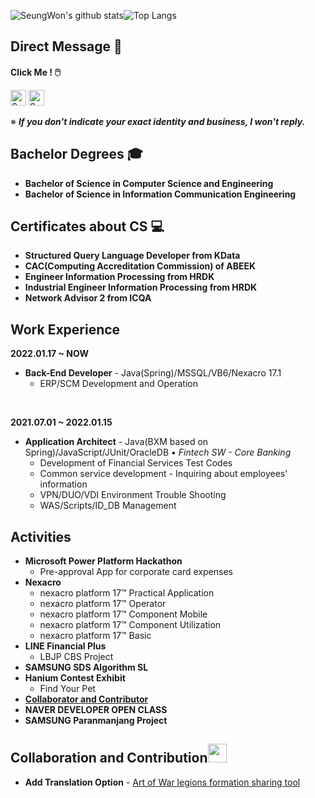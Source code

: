 ![SeungWon's github stats](https://github-readme-stats.vercel.app/api?username=lsw6684&count_private=true&show_icons=true&theme=radical)![Top Langs](https://github-readme-stats.vercel.app/api/top-langs/?username=lsw6684&layout=compact&theme=radical)

## Direct Message :speech_balloon:

**Click Me ! :computer_mouse:**　

<a href="https://instagram.com/dev_lsw">
<img alt="SeungWon Lee|Instagram" width="25px" src="https://cdn.jsdelivr.net/npm/simple-icons@v3/icons/instagram.svg" /></a>
<a href="https://www.facebook.com/profile.php?id=100007864716666">
<img alt="SeungWon Lee|Facebook" width="25px" src="https://cdn.jsdelivr.net/npm/simple-icons@v3/icons/facebook.svg" /></a>
<!-- (https://github.com/anuraghazra/github-readme-stats) -->

※ ***If you don't indicate your exact identity and business, I won't reply.***

## Bachelor Degrees :mortar_board:
- **Bachelor of Science in Computer Science and Engineering**
- **Bachelor of Science in Information Communication Engineering**

## Certificates about CS :computer:
- **Structured Query Language Developer from KData**
- **CAC(Computing Accreditation Commission) of ABEEK**
- **Engineer Information Processing from HRDK**
- **Industrial Engineer Information Processing from HRDK**
- **Network Advisor 2 from ICQA**

## Work Experience
**2022.01.17 ~ NOW**
- **Back-End Developer** - Java(Spring)/MSSQL/VB6/Nexacro 17.1
  - ERP/SCM Development and Operation

<br />

**2021.07.01 ~ 2022.01.15**
- **Application Architect** - Java(BXM based on Spring)/JavaScript/JUnit/OracleDB • *Fintech SW - Core Banking*
  - Development of Financial Services Test Codes
  - Common service development - Inquiring about employees' information
  - VPN/DUO/VDI Environment Trouble Shooting
  - WAS/Scripts/ID_DB Management

## Activities
- **Microsoft Power Platform Hackathon**
  - Pre-approval App for corporate card expenses
- **Nexacro**
   - nexacro platform 17™ Practical Application
   - nexacro platform 17™ Operator
   - nexacro platform 17™ Component Mobile
   - nexacro platform 17™ Component Utilization
   - nexacro platform 17™ Basic
- **LINE Financial Plus**
   - LBJP CBS Project
- **SAMSUNG SDS Algorithm SL**
- **Hanium Contest Exhibit**
   - Find Your Pet
- [**Collaborator and Contributor**](#collaboration-and-contribution)
- **NAVER DEVELOPER OPEN CLASS**
- **SAMSUNG Paranmanjang Project**

## Collaboration and Contribution<img width="30px" src="https://cdn.jsdelivr.net/npm/simple-icons@v3/icons/github.svg" />
- **Add Translation Option** - [Art of War legions formation sharing tool](https://aowformationshare.jonur.io/) 
